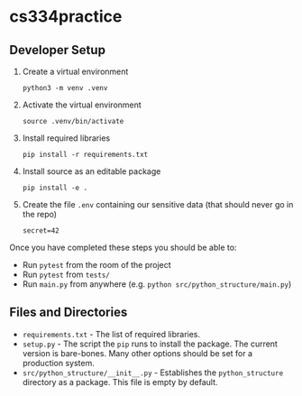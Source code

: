 # cs334practice


## Developer Setup

1. Create a virtual environment

    `python3 -m venv .venv`

2. Activate the virtual environment

    `source .venv/bin/activate`
    
3. Install required libraries

    `pip install -r requirements.txt`
    
4. Install source as an editable package

    `pip install -e .`
    
5. Create the file `.env` containing our sensitive data (that should never go in the repo)

    `secret=42`
    
Once you have completed these steps you should be able to:

* Run `pytest` from the room of the project
* Run `pytest` from `tests/`
* Run `main.py` from anywhere (e.g. `python src/python_structure/main.py`)



## Files and Directories

* `requirements.txt` - The list of required libraries.  
* `setup.py` - The script the `pip` runs to install the package.  The current version is bare-bones.  Many
   other options should be set for a production system.
* `src/python_structure/__init__.py` - Establishes the `python_structure` directory as a package. This file is empty 
   by default.

 